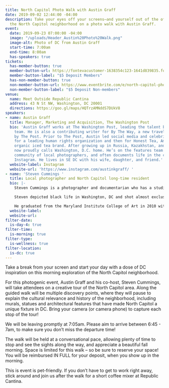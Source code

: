 ```yaml
---
title: North Capitol Photo Walk with Austin Graff
date: 2019-09-02 12:44:00 -04:00
description: Take your eyes off your screens—and yourself out of the office—to explore
  the North Capitol neighborhood on a photo walk with Austin Graff.
event:
  date: 2019-09-23 07:00:00 -04:00
  image: "/uploads/Header_Austin%20Photo%20Walk.png"
  image-alt: Photo of DC from Austin Graff
  start-time: 7:00am
  end-time: 8:00am
  has-speakers: true
tickets:
  has-member-button: true
  member-button-url: https://fontevacustomer-1638354c123-1641d839835.force.com/services/oauth2/authorize?client_id=3MVG9nthuDc9owbcOq7_07W.HriOQQPWTbMkrpOla.ajDQlTHf4_uby_mhwylcX.mJBU2O2SppTiZMS0J_HJd&response_type=code&redirect_uri=https://ikit.aiga.org/ikit_national_util/ikit-national-util-sso-redirect/&state=https%3A%2F%2Fdc.aiga.org%2Fevent%2Fdcdw-north-capitol-photo-walk-with-austin-graff%2F%3Fredirect_source%3Deventbrite_register
  member-button-label: "$5 Deposit Members"
  has-non-member-button: true
  non-member-button-url: https://www.eventbrite.com/e/north-capitol-photo-walk-with-austin-graff-tickets-71290310237
  non-member-button-label: "$5 Deposit Non-members"
venue:
  name: Meet Outside Republic Cantina
  address: 43 N St NW, Washington, DC 20001
  directions: https://goo.gl/maps/HQTrzAMNddS7DUkV8
speakers:
- name: Austin Graff
  title: Manager, Marketing and Acquisition, The Washington Post
  bio: 'Austin Graff works at The Washington Post, leading the talent brand and acquisition
    team. He is also a contributing writer for By The Way, a new travel destination
    by The Post. Prior to The Post, Austin led social media and celebrity relations
    for a leading human rights organization and then for Honest Tea, America''s #1
    organic iced tea brand. After growing up in Russia, Kazakhstan, and Germany, Austin
    now proudly calls Washington, D.C. home. He’s on the features team for IGDC, a
    community of local photographers, and often documents life in the city via his
    Instagram. He lives in SE DC with his wife, daughter, and friend.'
  website-label: Instagram
  website-url: 'https://www.instagram.com/austinkgraff/ '
- name: 'Steven Cummings '
  title: Local photographer and North Capitol long-time resident
  bio: |-
    Steven Cummings is a photographer and documentarian who has a studio in Northeast, Washington, DC. He was born in Okinawa, Japan in 1965 and traveled through Europe with his military family as a child. Steven has lived in the North Capitol area since 1994.

    Steven depicted black life in Washington, DC and shot almost exclusively in black and white. He captured people as they were, outside the studio, in natural light, and going about the business of living.

    He graduated from the Maryland Institute College of Art in 2010 with an M.F.A. in Photographic and Electronic Media. Steven’s selected exhibitions included D.C. Undercover: Photographs by Steven M. Cummings, Artuare, and Chocolate City Rest in Peace.
  website-label: 
  website-url: 
filter-date:
  is-day-4: true
filter-time:
  is-morning: true
filter-type:
  is-wellness: true
filter-location:
  is-dc: true
---
```


Take a break from your screen and start your day with a dose of DC inspiration on this morning exploration of the North Capitol neighborhood. 

For this photogenic event, Austin Graff and his co-host, Steven Cummings, will take attendees on a creative tour of the North Capitol area. Along the guided walk will be multiple discovery points, where they will pause to explain the cultural relevance and history of the neighborhood, including murals, statues and architectural features that have made North Capitol a unique fixture in DC. Bring your camera (or camera phone) to capture each stop of the tour!

We will be leaving promptly at 7:05am. Please aim to arrive between 6:45 - 7am, to make sure you don’t miss the departure time! 

The walk will be held at a conversational pace, allowing plenty of time to stop and see the sights along the way, and appreciate a beautiful fall morning. Space is limited for this walk – so be sure to reserve your space! You will be reimbursed IN FULL for your deposit, when you show up in the morning. 

This is event is pet-friendly. If you don’t have to get to work right away, stick around and join us after the walk for a short coffee mixer at Republic Cantina.
